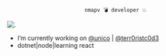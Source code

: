 							 nmapv 💣 developer 💥
							
![.](https://media.giphy.com/media/Pm9bQeR51FQS4OL3bU/giphy.gif)

- I’m currently working on [@unico](https://github.com/acesso-io) | [@terr0ristc0d3](https://gg.gg)
- dotnet|node|learning react
